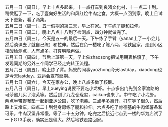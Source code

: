 
五月一日（周日），早上十点多起来，十一点打车到良渚文化村，十一点二十到。稍微逛了一下，吃了壹向好生活的和风红烩牛肉定食。大概一点回到家。晚上且试天下更新，看了两集。</br>
五月二日（周一），五一假期的第三天，早上在家。下午练了腿和拉伸。</br>
五月三日（周二），晚上八点十八到了检测点，四分钟就做完了。</br>
五月四日（周三），今天是五一的最后一天。下午练了手臂（yanan上了一小会儿然后谈课去了就自己练）和拉伸。然后在负一楼吃了陈八两，地铁回家。走到小区核酸检测点，人有点多，打算明晚再做。</br>
五月五日（周四），节后上班第一天，早上催zhaosong把试用期表格填了。下午发现同期的另外三个同学已经走完转正流程。</br>
五月六日（周五），晚上练了背。蚂蚁的同事yaozhong今天lastday，xiaodong也是今天lastday。亚运会宣布延期。</br>
五月七日（周六），今天在家办公，晚上八点多做了核酸。</br>
五月八日（周日），早上xueying说要不要吃小龙虾。十点多出门先到金家渡路的可莎蜜儿买了泡芙等。然后到了九龙仓珑玺，caikun也来了。中午吃了小龙虾。两点半带野餐垫一起到亚运公园，吃了泡芙。三点半多离开，打车等了很久，然后路上又堵车，四点二十到健身房练了腿和拉伸。六点多吃了肯德基的牛肉堡薯条和可乐。牛肉汉堡非常慢，等了二十五分钟。吃完之后接近七点到一楼的华为店试了一下GT3手表，确实还是偏大。然后地铁走路回家。</br>
